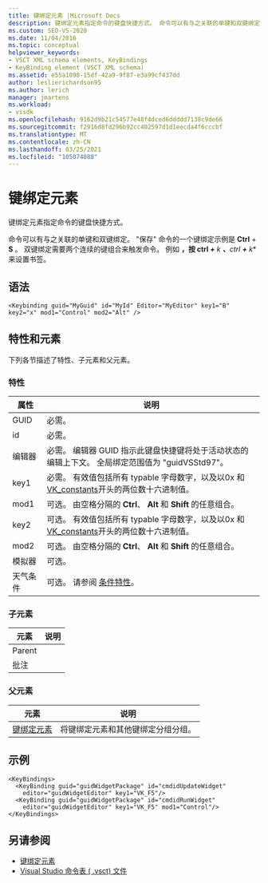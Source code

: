 ```yaml
---
title: 键绑定元素 |Microsoft Docs
description: 键绑定元素指定命令的键盘快捷方式。 命令可以有与之关联的单键和双键绑定。
ms.custom: SEO-VS-2020
ms.date: 11/04/2016
ms.topic: conceptual
helpviewer_keywords:
- VSCT XML schema elements, KeyBindings
- KeyBinding element (VSCT XML schema)
ms.assetid: e55a1098-15df-42a9-9f87-e3a99cf437dd
author: leslierichardson95
ms.author: lerich
manager: jmartens
ms.workload:
- vssdk
ms.openlocfilehash: 9162d9b21c54577e48f4dced6ddddd7138c9de66
ms.sourcegitcommit: f2916d8fd296b92cc402597d1d1eecda4f6cccbf
ms.translationtype: MT
ms.contentlocale: zh-CN
ms.lasthandoff: 03/25/2021
ms.locfileid: "105074088"
---
```

# <a name="keybinding-element"></a>键绑定元素
键绑定元素指定命令的键盘快捷方式。

 命令可以有与之关联的单键和双键绑定。 "保存" 命令的一个键绑定示例是 **Ctrl** + **S** 。  双键绑定需要两个连续的键组合来触发命令。 例如 <strong>，按 ctrl *+</strong> k <strong>、</strong>ctrl <strong>+</strong> k** 来设置书签。

## <a name="syntax"></a>语法

```
<Keybinding guid="MyGuid" id="MyId" Editor="MyEditor" key1="B" key2="x" mod1="Control" mod2="Alt" />
```

## <a name="attributes-and-elements"></a>特性和元素
 下列各节描述了特性、子元素和父元素。

### <a name="attributes"></a>特性

|属性|说明|
|---------------|-----------------|
|GUID|必需。|
|id|必需。|
|编辑器|必需。 编辑器 GUID 指示此键盘快捷键将处于活动状态的编辑上下文。 全局绑定范围值为 "guidVSStd97"。|
|key1|必需。 有效值包括所有 typable 字母数字，以及以0x 和 [VK_constants](/windows/desktop/inputdev/virtual-key-codes)开头的两位数十六进制值。|
|mod1|可选。 由空格分隔的 **Ctrl**、 **Alt** 和 **Shift** 的任意组合。|
|key2|可选。 有效值包括所有 typable 字母数字，以及以0x 和 [VK_constants](/windows/desktop/inputdev/virtual-key-codes)开头的两位数十六进制值。|
|mod2|可选。 由空格分隔的 **Ctrl**、 **Alt** 和 **Shift** 的任意组合。|
|模拟器|可选。|
|天气条件|可选。 请参阅 [条件特性](../extensibility/vsct-xml-schema-conditional-attributes.md)。|

### <a name="child-elements"></a>子元素

|元素|说明|
|-------------|-----------------|
|Parent||
|批注||

### <a name="parent-elements"></a>父元素

|元素|说明|
|-------------|-----------------|
|[键绑定元素](../extensibility/keybindings-element.md)|将键绑定元素和其他键绑定分组分组。|

## <a name="example"></a>示例

```
<KeyBindings>
  <KeyBinding guid="guidWidgetPackage" id="cmdidUpdateWidget"
    editor="guidWidgetEditor" key1="VK_F5"/>
  <KeyBinding guid="guidWidgetPackage" id="cmdidRunWidget"
    editor="guidWidgetEditor" key1="VK_F5" mod1="Control"/>
</KeyBindings>
```

## <a name="see-also"></a>另请参阅
- [键绑定元素](../extensibility/keybindings-element.md)
- [Visual Studio 命令表 ( .vsct) 文件](../extensibility/internals/visual-studio-command-table-dot-vsct-files.md)

